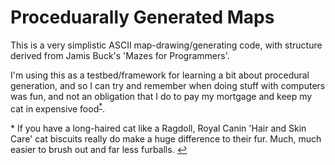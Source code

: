 Proceduarally Generated Maps
============================

This is a very simplistic ASCII map-drawing/generating code, with structure
derived from Jamis Buck's 'Mazes for Programmers'.

I'm using this as a testbed/framework for learning a bit about procedural
generation, and so I can try and remember when doing stuff with computers was
fun, and not an obligation that I do to pay my mortgage and keep my cat in
expensive food<sup id="catfood">[*](#catfoodfootnote)</sup>.


<a name="catfoodfootnote">*</a> If you have a long-haired cat like a Ragdoll, Royal Canin 'Hair and Skin Care' cat biscuits really do make a huge difference to their fur. Much, much easier to brush out and far less furballs. [↩](#catfood)
